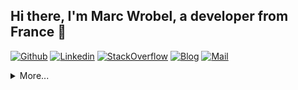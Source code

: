 ## Hi there, I'm Marc Wrobel, a developer from France 👋

[![Github](https://img.shields.io/badge/-Github-black?style=flat&logo=github&logoColor=white)](https://github.com/marcwrobel)
[![Linkedin](https://img.shields.io/badge/-LinkedIn-blue?style=flat&logo=linkedin&logoColor=white)](https://www.linkedin.com/in/marcwrobelfr)
[![StackOverflow](https://img.shields.io/badge/-StackOverflow-orange?style=flat&logo=stackoverflow&logoColor=white)](https://stackoverflow.com/users/374236/marc-wrobel)
[![Blog](https://img.shields.io/badge/-Blog-darkgreen?style=flat&logo=wordpress&logoColor=white)](mailto:marc.wrobel@gmail.com)
[![Mail](https://img.shields.io/badge/-Mail-red?style=flat&logo=gmail&logoColor=white)](mailto:marc.wrobel@gmail.com)

<details>
  <summary>More...</summary>
  <img src="https://github-readme-stats.vercel.app/api?username=marcwrobel&show_icons=true&count_private=true" alt="Marc Wrobel's GitHub stats" />
</details>
<!--
Here are some ideas to get you started:

- 🔭 I’m currently working on ...
- 🌱 I’m currently learning ...
- 👯 I’m looking to collaborate on ...
- 🤔 I’m looking for help with ...
- 💬 Ask me about ...
- 📫 How to reach me: ...
- 😄 Pronouns: ...
- ⚡ Fun fact: ...
-->
